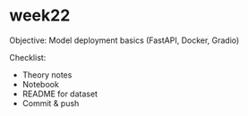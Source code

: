 # week22
Objective: Model deployment basics (FastAPI, Docker, Gradio)

Checklist:
- Theory notes
- Notebook
- README for dataset
- Commit & push
